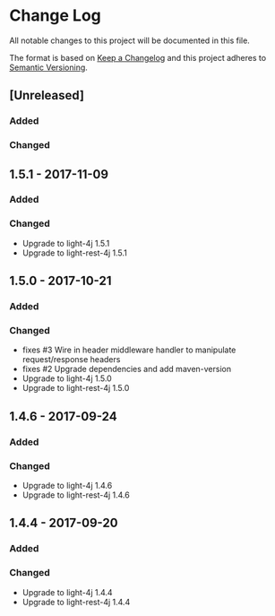 # Change Log
All notable changes to this project will be documented in this file.

The format is based on [Keep a Changelog](http://keepachangelog.com/)
and this project adheres to [Semantic Versioning](http://semver.org/).

## [Unreleased]
### Added

### Changed

## 1.5.1 - 2017-11-09
### Added

### Changed
- Upgrade to light-4j 1.5.1
- Upgrade to light-rest-4j 1.5.1

## 1.5.0 - 2017-10-21
### Added

### Changed
- fixes #3 Wire in header middleware handler to manipulate request/response headers
- fixes #2 Upgrade dependencies and add maven-version
- Upgrade to light-4j 1.5.0
- Upgrade to light-rest-4j 1.5.0

## 1.4.6 - 2017-09-24
### Added

### Changed
- Upgrade to light-4j 1.4.6
- Upgrade to light-rest-4j 1.4.6


## 1.4.4 - 2017-09-20
### Added

### Changed
- Upgrade to light-4j 1.4.4
- Upgrade to light-rest-4j 1.4.4


